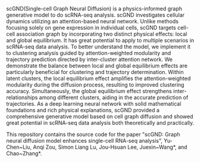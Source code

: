 scGND(Single-cell Graph Neural Diffusion) is a physics-informed graph generative model to do scRNA-seq analysis. scGND investigates cellular dynamics utilizing an attention-based neural network. Unlike methods focusing solely on gene expression in individual cells, scGND targets cell-cell association graph by incorporating two distinct physical effects: local and global equilibrium. It has great potential to apply to multiple scenarios in scRNA-seq data analysis. To better understand the model, we implement it to clustering analysis guided by attention-weighted modularity and trajectory prediction directed by inter-cluster attention network. We demonstrate the balance between local and global equilibrium effects are particularly beneficial for clustering and trajectory determination. Within latent clusters, the local equilibrium effect amplifies the attention-weighted modularity during the diffusion process, resulting to improved clustering accuracy. Simultaneously, the global equilibrium effect strengthens inter-relationships among different clusters, aiding in the accurate prediction of trajectories. As a deep learning neural network with solid mathematical foundations and rich physical explanations, scGND provided a comprehensive generative model based on cell graph diffusion and showed great potential in scRNA-seq data analysis both theoretically and practically.

This repository contains the source code for the paper "scGND: Graph neural diffusion model enhances single-cell RNA-seq analysis", Yu-Chen~Liu, Anqi Zou, Simon Liang Lu, Jou-Hsuan Lee, Juexin~Wang*, and Chao~Zhang*.
